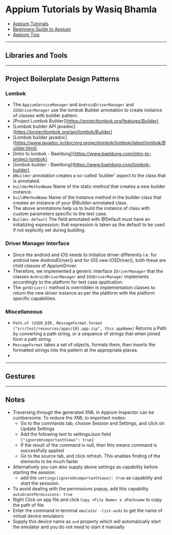 # Appium Tutorials by Wasiq Bhamla

* [Appium Tutorials](https://www.youtube.com/playlist?list=PLdZJM6yxhZyTKa7l6J5MVnJv663Wd5D3y)
* [Beginners Guide to Appium](https://www.youtube.com/playlist?list=PLdZJM6yxhZySIufG_a_NQM9NWSvOVeAA4)
* [Appium Tips](https://www.youtube.com/playlist?list=PLdZJM6yxhZySpolLYlBl09Q5uoXEagOfO)

---

## Libraries and Tools

---

## Project Boilerplate Design Patterns

### Lombok

* The `AppiumServiceManager` and `AndroidDriverManager` and `IOSDriverManager` use the lombok Builder annotation to
  create
  instance of classes with builder pattern.
* [Project Lombok Builder]{https://projectlombok.org/features/Builder}
* [Lombok builder API javadoc]{https://projectlombok.org/api/lombok/Builder}
* [Lombok builder javadoc]{https://www.javadoc.io/doc/org.projectlombok/lombok/latest/lombok/Builder.html}
* [Intro to lombok - Baeldung]{https://www.baeldung.com/intro-to-project-lombok}
* [lombok builder - Baeldung]{https://www.baeldung.com/lombok-builder}
* `@Builder` annotation creates a so-called 'builder' aspect to the class that is annotated.
* `builderMethodName` Name of the static method that creates a new builder instance.
* `buildMethodName` Name of the instance method in the builder class that creates an instance of your @Builder-annotated
  class.
* The above annotations help us to build the instance of class with custom parameters specific to the test case.
* `Builder.default` The field annotated with @Default must have an initializing expression; that expression is taken as
  the default to be used if not explicitly set during building.

### Driver Manager Interface

* Since the android and iOS needs to initialize driver differently i.e. for android new AndroidDriver() and for iOS new
  IOSDriver(), both these are child classes of AppiumDriver.
* Therefore, we implemented a generic interface `IDriverManager` that the classes `AndroidDriverManager`
  and `IOSDriverManager` implements accordingly to the platform for test case application.
* The `getDriver()` method is overridden in implementation classes to return the new driver instance as per the platform
  with the platform specific capabilities.

### Miscellaneous

* `Path.of (USER_DIR, MessageFormat.format ("src/test/resources/apps/{0}.app.zip", this.appName)` Returns a Path by
  converting a path string, or a sequence of strings that when joined form a path string.
* `MessageFormat` takes a set of objects, formats them, then inserts the formatted strings into the pattern at the appropriate places.
*

---

## Gestures


---

## Notes

* Traversing through the generated XML in Appium Inspector can be cumbersome. To reduce the XML to important nodes:
    * Go to the commands tab, choose Session and Settings, and click on Update Settings
    * Add the following text to settingsJson field `{"ignoreUnimportantViews": true}`
    * If the result of the command is null, then this means command is successfully applied
    * Go to the source tab, and click refresh. This enables finding of the elements to be much faster
* Alternatively you can also supply above settings as capability before starting the session:
    * add the `settings(ignoreUnimportantViews): true` as capability and start the sessoion.
* To avoid dealing with the permissions popup, add this capability `autoGrantPermissions: true`
* Right Click on app file and click `Copy <File Name> a sPathname` to copy the path of file
* Enter the command in terminal `emulator -list-avds` to get the name of virtual device emulators
* Supply this device name as `avd` property which will automatically start the emulator and you do not need to start it
  manually
